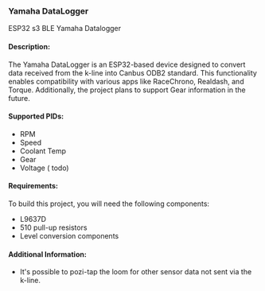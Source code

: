 ### Yamaha DataLogger
ESP32 s3 BLE Yamaha Datalogger

#### Description:
The Yamaha DataLogger is an ESP32-based device designed to convert data received from the k-line into Canbus ODB2 standard. This functionality enables compatibility with various apps like RaceChrono, Realdash, and Torque. Additionally, the project plans to support Gear information in the future.

#### Supported PIDs:
- RPM
- Speed
- Coolant Temp
- Gear
- Voltage ( todo)

#### Requirements:
To build this project, you will need the following components:
- L9637D
- 510 pull-up resistors
- Level conversion components

#### Additional Information:
- It's possible to pozi-tap the loom for other sensor data not sent via the k-line.

